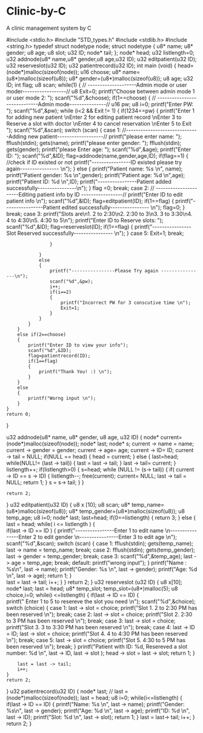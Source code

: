 # Clinic-by-C
A clinic management system by C



#include <stdio.h>
#include "STD_types.h"
#include <stdlib.h>
#include <string.h>
typedef struct nodetype node;
struct nodetype
{
	u8* name;
	u8* gender;
	u8 age;
	u8 slot;
	u32 ID;
	node* tail;
};
node* head;
u32 listlength=0;
u32 addnode(u8* name,u8* gender,u8 age,u32 ID);
u32 editpatient(u32 ID);
u32 reserveslot(u32 ID);
u32 patientrecord(u32 ID);
int main (void)
{
	head=(node*)malloc(sizeof(node));
	u16 choose;
	u8* name=(u8*)malloc(sizeof(u8));
	u8* gender=(u8*)malloc(sizeof(u8));
	u8 age;
	u32 ID;	
	int flag;
	u8 scan;
	while(1)
	{	// --------------------Admin mode or user moder------------------//
		u8 Exit=0;
		printf("Choose between admin mode 1 or user mode 2: ");
		scanf("%d",&choose);
		if(1==choose)
		{ // -----------------------------Admin mode---------------//
			u16 pw;
			u8 i=0;
			printf("Enter PW: ");
			scanf("%d",&pw);
			while (i<2 && Exit != 1)
			{
				if(1234==pw)
				{
					printf("Enter 1 for adding new patient \nEnter 2 for editing patient record \nEnter 3 to Reserve a slot with doctor \nEnter 4 to cancel reservation \nEnter 5 to Exit ");
					scanf("%d",&scan);
					switch  (scan)
					{
							case 1:
							//------------------------------Adding new patient-------------------//
							printf("please enter name: ");
							fflush(stdin);
							gets(name);
							printf("please enter gender: ");
							fflush(stdin);
							gets(gender);
							printf("please Enter age: ");
							scanf("%d",&age);
							printf("Enter ID: ");
							scanf("%d",&ID);
							flag=addnode(name,gender,age,ID);
							if(flag==1)
							{
								//check if ID existed or not
								printf("----------------ID existed please try again---------------- \n");
							}
							else
							{
								printf("Patient name: %s \n", name);
								printf("Patient gender: %s \n",gender);
								printf("Patient age: %d \n",age);
								printf("Patient ID: %d \n",ID);
								printf("----------------Patient added successfully----------------\n");
							}
							flag =0;
							break;
							case 2:
							// ----------------------Editing patient info by ID -----------------//
							printf("Enter ID to edit patient info \n");
							scanf("%d",&ID);
							flag=editpatient(ID);
							if(1==flag)
							{
								printf("----------------Patient edited successfully---------------- \n");
								flag=0;
							}
							break;
							case 3:
							printf("Slots are\n1. 2 to 2:30\n2. 2:30 to 3\n3. 3 to 3:30\n4. 4 to 4:30\n5. 4:30 to 5\n");
							printf("Enter ID to Reserve slots: ");
							scanf("%d",&ID);
							flag=reserveslot(ID);
							if(1==flag)
							{
								printf("----------------Slot Reserved successfully---------------- \n");
							}
							case 5:
							Exit=1;
							break;
							
					}	
					
				}
				else 
				{
					printf("----------------Please Try again ----------------\n");
					scanf("%d",&pw);
					i++;
					if(i==2)
					{
						printf("Incorrect PW for 3 conscutive time \n");
						Exit=1;
					}
				}
			}
		}
		else if(2==choose)
		{
			printf("Enter ID to view your info");
			scanf("%d",&ID);
			flag=patientrecord(ID);
			if(1==flag)
			{
				printf("Thank You! :) \n");
			}
		}
		else
		{
			printf("Worng input \n");
		}
	}
	return 0;
}


u32 addnode(u8* name, u8* gender, u8 age, u32 ID)
{
	node* current=(node*)malloc(sizeof(node));
	node* last;
	node* s;
	current -> name = name;
	current -> gender = gender;
	current -> age= age;
	current -> ID= ID;
	current -> tail = NULL;
	if(NULL == head)
	{
		head = current;
	} 
	else 
	{
		last=head;
		while(NULL!= (last -> tail))
		{
			last = last -> tail;
		}
		last -> tail= current;
	}
	listlength++;
	if(listlength>0)
	{
		s=head;
		while (NULL != (s-> tail))
		{
			if( current -> ID == s -> ID)
			{
				listlength--;
				free(current);
				current= NULL;
				last -> tail = NULL;
				return 1;
			}
			s = s-> tail;
		}
	}
	
	return 2;
}
u32 editpatient(u32 ID)
{
	u8 x [10];
	u8 scan;
	u8* temp_name=(u8*)malloc(sizeof(u8));
	u8* temp_gender=(u8*)malloc(sizeof(u8));
	u8 temp_age;
	u8 i=0;
	node* last;
	last=head;
	if(0==listlength)
	{
		return 3;
	}
	else
	{
		last = head;
		while( i <= listlength )
		{	
			if(last -> ID == ID )
			{
					printf("----------------Enter 1 to edit name \n----------------Enter 2 to edit gender \n----------------Enter 3 to edit age \n");
					scanf("%d",&scan);
					 switch (scan)
					{
						case 1: 
						fflush(stdin);
						gets(temp_name);
						last -> name = temp_name;
						break;
						case 2:
						fflush(stdin);
						gets(temp_gender);
						last -> gender = temp_gender;
						break;
						case 3:
						scanf("%d",&temp_age);
						last -> age = temp_age;
						break;
						default:
						printf("wrong input");
					}
					printf("Name : %s\n", last -> name);
					printf("Gender: %s \n", last -> gender);
					printf("Age: %d \n", last -> age);
					return 1;
			}	
			last = last -> tail;
			i++;
		}
	}
	return 2;
}
u32 reserveslot (u32 ID)
{
	u8 x[10];
	node* last;
	last = head;
	u8* temp_slot;
	temp_slot=(u8*)malloc(5);
	u8 choice,i=0;
	while(i <=listlength)
	{
		if(last -> ID == ID)
		{	
			printf(" Enter 1 to 5 to resereve the slot you need \n");
			scanf("%d",&choice);
			switch (choice)
			{
				case 1:
				last -> slot = choice;
				printf("Slot 1. 2 to 2:30 PM has been reserved \n");
				break;
				case 2:
				last -> slot = choice;
				printf("Slot 2. 2:30 to 3 PM has been reserved \n");
				break;
				case 3:
				last -> slot = choice;
				printf("Slot 3. 3 to 3:30 PM has been reserved \n");
				break;
				case 4:
				last -> ID = ID;
				last -> slot = choice;
				printf("Slot 4. 4 to 4:30 PM has been reserved \n");
				break;
				case 5:
				last -> slot = choice;
				printf("Slot 5. 4:30 to 5 PM has been reserved \n");
				break;
			}
			printf("Patient with ID: %d, Resereved a slot number:  %d \n", last -> ID, last -> slot );
			head -> slot = last -> slot;
			return 1;
		}
		
		last = last -> tail;
		i++;
	}
	return 2;
}
u32 patientrecord(u32 ID)
{
	node* last;
	// last = (node*)malloc(sizeof(node));
	last = head;
	u8 i=0;
	while(i<=listlength)
	{
		if(last -> ID == ID)
		{
			printf("Name: %s \n", last -> name);
			printf("Gender: %s\n", last -> gender);
			printf("Age: %d \n", last -> age);
			printf("ID: %d \n", last -> ID);
			printf("Slot: %d \n", last -> slot);
			return 1;
		}
		last =  last-> tail;
		i++;
	}
	return 2;
}
